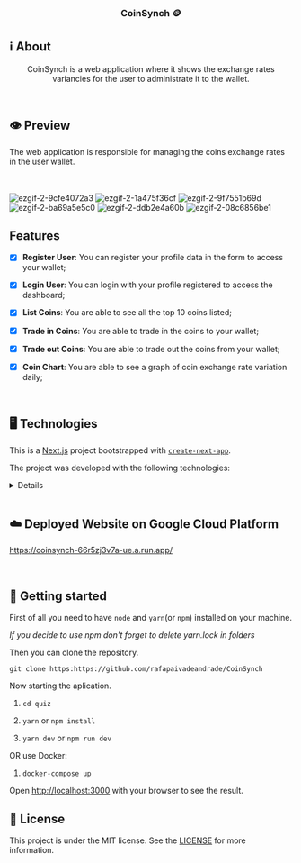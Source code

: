 <h3  align="center">

CoinSynch 🪙

</h3>

## ℹ️ About
  

<div  align="center">


<p>
CoinSynch is a web application where it shows the exchange rates variancies for the user to administrate it to the wallet.

</p>

</div>


<br/>
  
## 👁 Preview


The web application is responsible for managing the coins exchange rates in the user wallet.<br/><br/><br/>

![ezgif-2-9cfe4072a3](https://github.com/rafapaivadeandrade/CoinSynch/assets/51189721/35dba6f4-2edb-40f4-a6e5-4117060fac0d)
![ezgif-2-1a475f36cf](https://github.com/rafapaivadeandrade/CoinSynch/assets/51189721/8c96ffec-2d7b-40ac-b5f7-366772ab9c0a)
![ezgif-2-9f7551b69d](https://github.com/rafapaivadeandrade/CoinSynch/assets/51189721/29e5234b-286b-4ab5-ab72-562bcdbcebed)
![ezgif-2-ba69a5e5c0](https://github.com/rafapaivadeandrade/CoinSynch/assets/51189721/3db261f7-1d06-49ba-98d2-312568736e03)
![ezgif-2-ddb2e4a60b](https://github.com/rafapaivadeandrade/CoinSynch/assets/51189721/d6e3691e-39a9-4278-bf8d-2fc99bb95ec7)
![ezgif-2-08c6856be1](https://github.com/rafapaivadeandrade/CoinSynch/assets/51189721/5602e18c-2fe2-46c2-a9dd-7d9ae89c0b97)

</div>

  ## Features
  
- [x] **Register User**: You can register your profile data in the form to access your wallet;
- [x] **Login User**: You can login with your profile registered to access the dashboard;
- [x] **List Coins**: You are able to see all the top 10 coins listed;
- [x] **Trade in Coins**: You are able to trade in the coins to your wallet;
- [x] **Trade out Coins**: You are able to trade out the coins from your wallet;
- [x] **Coin Chart**: You are able to see a graph of coin exchange rate variation daily;


<br/>

## 🖥 Technologies


This is a [Next.js](https://nextjs.org/) project bootstrapped with [`create-next-app`](https://github.com/vercel/next.js/tree/canary/packages/create-next-app).
  
The project was developed with the following technologies:

<details>

- [Autoprefixer](https://github.com/postcss/autoprefixer)

- [Axios](https://www.npmjs.com/package/axios)
  
- [ANTD](https://www.npmjs.com/package/axios)

- [ANTD](https://www.npmjs.com/package/axios)

- [Chart.js](https://www.chartjs.org/)

- [Docker](https://www.npmjs.com/package/axios](https://www.docker.com/))

- [Eslint](https://eslint.org/)

- [Google Cloud Platform](https://console.cloud.google.com/)

- [Heroicons](https://heroicons.com/)

- [Moment](https://momentjs.com/)

- [NextJS](https://nextjs.org/)

- [React Chartjs 2](https://react-chartjs-2.js.org/)

- [React DOM](https://pt-br.reactjs.org/docs/react-dom.html)

- [React-Tooltip](https://www.npmjs.com/package/react-tooltip)

- [React Hot Toast](https://react-hot-toast.com/)

- [React Icons](https://react-icons.github.io/react-icons)

- [Styled Components](https://styled-components.com/)

- [Tailwindcss](https://www.npmjs.com/package/zod](https://tailwindcss.com/))

- [Yup](https://github.com/jquense/yup)
  
  
</details>


<br/>

## ☁️ Deployed Website on Google Cloud Platform

https://coinsynch-66r5zj3v7a-ue.a.run.app/


<br/>

## 🚀 Getting started


First of all you need to have `node` and `yarn`(or `npm`) installed on your machine.

  

_If you decide to use npm don't forget to delete yarn.lock in folders_

  

Then you can clone the repository.

  

`git clone https:https://github.com/rafapaivadeandrade/CoinSynch`


Now starting the aplication.

  

1. `cd quiz`

2. `yarn` or `npm install`

3. `yarn dev` or `npm run dev`

OR use Docker:

1. `docker-compose up`

Open [http://localhost:3000](http://localhost:3000) with your browser to see the result.
  
## 📝 License



This project is under the MIT license. See the [LICENSE]([https://github.com/rafapaivadeandrade/CoinSynch/blob/master/LICENSE.md](https://github.com/rafapaivadeandrade/CoinSynch/blob/master/LICENSE.md)) for more information.
